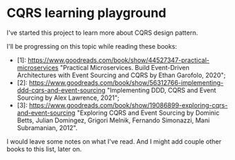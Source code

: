 CQRS learning playground
===

I've started this project to learn more about CQRS design pattern.

I'll be progressing on this topic while reading these books:

* [1]: https://www.goodreads.com/book/show/44527347-practical-microservices "Practical Microservices. Build Event-Driven Architectures with Event Sourcing
  and CQRS by Ethan Garofolo, 2020";
* [2]: https://www.goodreads.com/book/show/56312766-implementing-ddd-cqrs-and-event-sourcing "Implementing DDD, CQRS and Event Sourcing by Alex Lawrence, 2021";
* [3]: https://www.goodreads.com/book/show/19086899-exploring-cqrs-and-event-sourcing "Exploring CQRS and Event Sourcing by Dominic Betts,
  Julian Domingez, Grigori Melnik, Fernando Simonazzi, Mani Subramanian, 2012".

I would leave some notes on what I've read. And I might add couple other books
to this list, later on.

